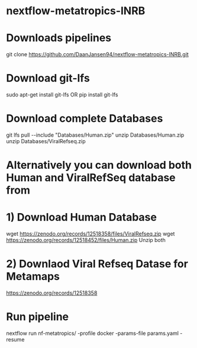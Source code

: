 # nextflow-metatropics-INRB

# Downloads pipelines
git clone https://github.com/DaanJansen94/nextflow-metatropics-INRB.git 

# Download git-lfs
sudo apt-get install git-lfs 
OR
pip install git-lfs

# Download complete Databases
git lfs pull --include "Databases/Human.zip" 
unzip Databases/Human.zip
unzip Databases/ViralRefseq.zip

# Alternatively you can download both Human and ViralRefSeq database from
# 1) Download Human Database
wget https://zenodo.org/records/12518358/files/ViralRefseq.zip
wget https://zenodo.org/records/12518452/files/Human.zip
Unzip both

# 2) Downlaod Viral Refseq Datase for Metamaps
https://zenodo.org/records/12518358

# Run pipeline
nextflow run nf-metatropics/ -profile docker -params-file params.yaml -resume
